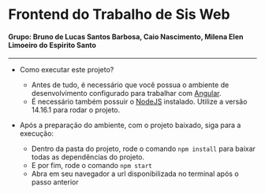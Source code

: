 # Frontend do Trabalho de Sis Web

#### Grupo: Bruno de Lucas Santos Barbosa, Caio Nascimento, Milena Elen Limoeiro do Espirito Santo

---

- Como executar este projeto?

  - Antes de tudo, é necessário que você possua o ambiente de desenvolvimento configurado para trabalhar com [Angular](https://angular.io/guide/setup-local).
  - É necessário também possuir o [NodeJS](https://nodejs.org/en/download) instalado. Utilize a versão 14.16.1 para rodar o projeto.

- Após a preparação do ambiente, com o projeto baixado, siga para a execução:
  - Dentro da pasta do projeto, rode o comando `npm install` para baixar todas as dependências do projeto.
  - E por fim, rode o comando `npm start`
  - Abra em seu navegador a url disponibilizada no terminal após o passo anterior
